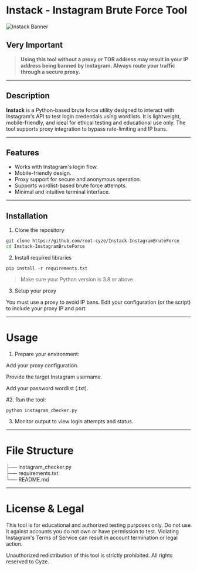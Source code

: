 # Instack - Instagram Brute Force Tool

![Instack Banner](https://github.com/user-attachments/assets/24f306aa-db3e-4eed-87f3-cea84968268d)

## Very Important

> **Using this tool without a proxy or TOR address may result in your IP address being banned by Instagram. Always route your traffic through a secure proxy.**

---

## Description

**Instack** is a Python-based brute force utility designed to interact with Instagram's API to test login credentials using wordlists. It is lightweight, mobile-friendly, and ideal for ethical testing and educational use only. The tool supports proxy integration to bypass rate-limiting and IP bans.

---

## Features

- Works with Instagram's login flow.
- Mobile-friendly design.
- Proxy support for secure and anonymous operation.
- Supports wordlist-based brute force attempts.
- Minimal and intuitive terminal interface.

---

## Installation

1. Clone the repository

```bash
git clone https://github.com/root-cyze/Instack-InstagramBruteForce
cd Instack-InstagramBruteForce
```

2. Install required libraries

```
pip install -r requirements.txt
```

> Make sure your Python version is 3.8 or above.



3. Setup your proxy

You must use a proxy to avoid IP bans. Edit your configuration (or the script) to include your proxy IP and port.


---

# Usage

1. Prepare your environment:

Add your proxy configuration.

Provide the target Instagram username.

Add your password wordlist (.txt).



#2. Run the tool:



```
python instagram_checker.py
```

3. Monitor output to view login attempts and status.




---

# File Structure

├── instagram_checker.py   
├── requirements.txt       
└── README.md              

---

# License & Legal

This tool is for educational and authorized testing purposes only.
Do not use it against accounts you do not own or have permission to test.
Violating Instagram's Terms of Service can result in account termination or legal action.

Unauthorized redistribution of this tool is strictly prohibited. All rights reserved to Cyze.
